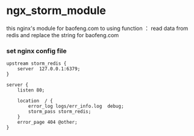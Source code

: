 # ngx_storm_module
this nginx's module for baofeng.com to using 
function ：
    read data from redis and replace the string for baofeng.com
### set nginx config file

    upstream storm_redis { 
        server  127.0.0.1:6379;
    }

    server {
        listen 80;
    
        location  / { 
            error_log logs/err_info.log  debug;
            storm_pass storm_redis;
        }
        error_page 404 @other;
    }
